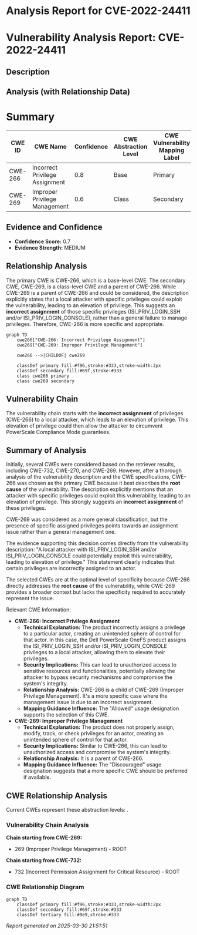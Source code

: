 # Analysis Report for CVE-2022-24411

# Vulnerability Analysis Report: CVE-2022-24411

## Description



## Analysis (with Relationship Data)

# Summary
| CWE ID | CWE Name | Confidence | CWE Abstraction Level | CWE Vulnerability Mapping Label | CWE-Vulnerability Mapping Notes |
|---|---|---|---|---|---|
| CWE-266 | Incorrect Privilege Assignment | 0.8 | Base | Primary | Allowed |
| CWE-269 | Improper Privilege Management | 0.6 | Class | Secondary | Discouraged |

## Evidence and Confidence

*   **Confidence Score:** 0.7
*   **Evidence Strength:** MEDIUM

## Relationship Analysis
The primary CWE is CWE-266, which is a base-level CWE. The secondary CWE, CWE-269, is a class-level CWE and a parent of CWE-266. While CWE-269 is a parent of CWE-266 and could be considered, the description explicitly states that a local attacker with specific privileges could exploit the vulnerability, leading to an elevation of privilege. This suggests an **incorrect assignment** of those specific privileges (ISI_PRIV_LOGIN_SSH and/or ISI_PRIV_LOGIN_CONSOLE), rather than a general failure to manage privileges. Therefore, CWE-266 is more specific and appropriate.

```mermaid
graph TD
    cwe266["CWE-266: Incorrect Privilege Assignment"]
    cwe269["CWE-269: Improper Privilege Management"]

    cwe266 -->|CHILDOF| cwe269

    classDef primary fill:#f96,stroke:#333,stroke-width:2px
    classDef secondary fill:#69f,stroke:#333
    class cwe266 primary
    class cwe269 secondary
```

## Vulnerability Chain
The vulnerability chain starts with the **incorrect assignment** of privileges (CWE-266) to a local attacker, which leads to an elevation of privilege. This elevation of privilege could then allow the attacker to circumvent PowerScale Compliance Mode guarantees.

## Summary of Analysis
Initially, several CWEs were considered based on the retriever results, including CWE-732, CWE-270, and CWE-269. However, after a thorough analysis of the vulnerability description and the CWE specifications, CWE-266 was chosen as the primary CWE because it best describes the **root cause** of the vulnerability. The description explicitly mentions that an attacker with specific privileges could exploit this vulnerability, leading to an elevation of privilege. This strongly suggests an **incorrect assignment** of these privileges.

CWE-269 was considered as a more general classification, but the presence of specific assigned privileges points towards an assignment issue rather than a general management one.

The evidence supporting this decision comes directly from the vulnerability description: "A local attacker with ISI_PRIV_LOGIN_SSH and/or ISI_PRIV_LOGIN_CONSOLE could potentially exploit this vulnerability, leading to elevation of privilege." This statement clearly indicates that certain privileges are incorrectly assigned to an actor.

The selected CWEs are at the optimal level of specificity because CWE-266 directly addresses the **root cause** of the vulnerability, while CWE-269 provides a broader context but lacks the specificity required to accurately represent the issue.

Relevant CWE Information:

*   **CWE-266: Incorrect Privilege Assignment**
    *   **Technical Explanation:** The product incorrectly assigns a privilege to a particular actor, creating an unintended sphere of control for that actor. In this case, the Dell PowerScale OneFS product assigns the ISI_PRIV_LOGIN_SSH and/or ISI_PRIV_LOGIN_CONSOLE privileges to a local attacker, allowing them to elevate their privileges.
    *   **Security Implications:** This can lead to unauthorized access to sensitive resources and functionalities, potentially allowing the attacker to bypass security mechanisms and compromise the system's integrity.
    *   **Relationship Analysis:** CWE-266 is a child of CWE-269 (Improper Privilege Management). It's a more specific case where the management issue is due to an incorrect assignment.
    *   **Mapping Guidance Influence:** The "Allowed" usage designation supports the selection of this CWE.
*   **CWE-269: Improper Privilege Management**
    *   **Technical Explanation:** The product does not properly assign, modify, track, or check privileges for an actor, creating an unintended sphere of control for that actor.
    *   **Security Implications:** Similar to CWE-266, this can lead to unauthorized access and compromise the system's integrity.
    *   **Relationship Analysis:** It is a parent of CWE-266.
    *   **Mapping Guidance Influence:** The "Discouraged" usage designation suggests that a more specific CWE should be preferred if available.


## CWE Relationship Analysis

Current CWEs represent these abstraction levels: .


### Vulnerability Chain Analysis

**Chain starting from CWE-269:**
- 269 (Improper Privilege Management) - ROOT


**Chain starting from CWE-732:**
- 732 (Incorrect Permission Assignment for Critical Resource) - ROOT



### CWE Relationship Diagram

```mermaid
graph TD
    classDef primary fill:#f96,stroke:#333,stroke-width:2px
    classDef secondary fill:#69f,stroke:#333
    classDef tertiary fill:#9e9,stroke:#333
```



*Report generated on 2025-03-30 21:51:51*
